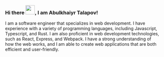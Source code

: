 ### Hi there <img src="https://raw.githubusercontent.com/MartinHeinz/MartinHeinz/master/wave.gif" width="30px">, I am Abulkhaiyr Talapov!

I am a software engineer that specializes in web development. I have experience with a variety of programming languages, including Javascript, Typescript, and Rust. I am also proficient in web development technologies, such as React, Express, and Webpack. I have a strong understanding of how the web works, and I am able to create web applications that are both efficient and user-friendly.
